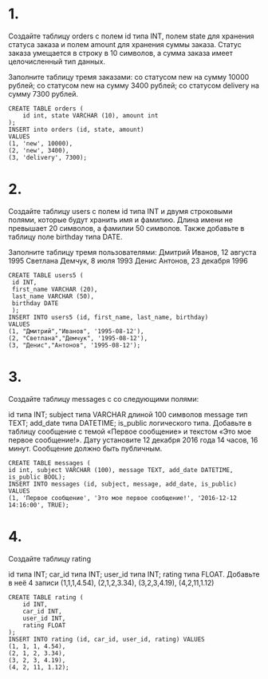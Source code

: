 # 1.
Создайте таблицу orders с полем id типа INT, полем state для хранения статуса заказа и полем amount для хранения суммы заказа. Статус заказа умещается в строку в 10 символов, а сумма заказа имеет целочисленный тип данных.

Заполните таблицу тремя заказами:
со статусом new на сумму 10000 рублей;
со статусом new на сумму 3400 рублей;
со статусом delivery на сумму 7300 рублей.

```
CREATE TABLE orders (
    id int, state VARCHAR (10), amount int
);
INSERT into orders (id, state, amount)
VALUES 
(1, 'new', 10000),
(2, 'new', 3400),
(3, 'delivery', 7300);
```

# 2. 
Создайте таблицу users с полем id типа INT и двумя строковыми полями, которые будут хранить имя и фамилию. Длина имени не превышает 20 символов, а фамилии 50 символов. Также добавьте в таблицу поле birthday типа DATE.

Заполните таблицу тремя пользователями:
Дмитрий Иванов, 12 августа 1995
Светлана Демчук, 8 июля 1993
Денис Антонов, 23 декабря 1996

```
CREATE TABLE users5 (
 id INT,
 first_name VARCHAR (20),
 last_name VARCHAR (50),
 birthday DATE
 );
INSERT INTO users5 (id, first_name, last_name, birthday)
VALUES 
(1, "Дмитрий","Иванов", '1995-08-12'),
(2, "Светлана","Демчук", '1995-08-12'),
(3, "Денис","Антонов", '1995-08-12');
```

# 3. 
Создайте таблицу messages с со следующими полями:

id типа INT;
subject типа VARCHAR длиной 100 символов
message тип TEXT;
add_date типа DATETIME;
is_public логического типа.
Добавьте в таблицу сообщение с темой «Первое сообщение» и текстом «Это мое первое сообщение!». Дату установите 12 декабря 2016 года 14 часов, 16 минут. Сообщение должно быть публичным.

```
CREATE TABLE messages (
id int, subject VARCHAR (100), message TEXT, add_date DATETIME, is_public BOOL);
INSERT INTO messages (id, subject, message, add_date, is_public)
VALUES
(1, 'Первое сообщение', 'Это мое первое сообщение!', '2016-12-12 14:16:00', TRUE);
```

# 4. 
Создайте таблицу rating

id типа INT;
car_id типа INT;
user_id типа INT;
rating типа FLOAT.
Добавьте в неё 4 записи 
(1,1,1,4.54),
(2,1,2,3.34),
(3,2,3,4.19),
(4,2,11,1.12)

```
CREATE TABLE rating (
    id INT,
    car_id INT,
    user_id INT,
    rating FLOAT
);
INSERT INTO rating (id, car_id, user_id, rating) VALUES
(1, 1, 1, 4.54),
(2, 1, 2, 3.34),
(3, 2, 3, 4.19),
(4, 2, 11, 1.12);
```
